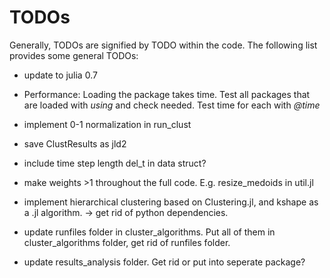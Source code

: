 # TODOs

Generally, TODOs are signified by TODO within the code. The following list provides some general TODOs:

* update to julia 0.7

* Performance: Loading the package takes time. Test all packages that are loaded with *using* and check needed. Test time for each with *@time*

* implement 0-1 normalization in run_clust

* save ClustResults as jld2 

* include time step length del_t in data struct? 

* make weights >1 throughout the full code. E.g. resize_medoids in util.jl

* implement hierarchical clustering based on Clustering.jl, and kshape as a .jl algorithm. -> get rid of python dependencies.

* update runfiles folder in cluster_algorithms. Put all of them in cluster_algorithms folder, get rid of runfiles folder.

* update results_analysis folder. Get rid or put into seperate package?
